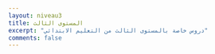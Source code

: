 ```yaml
---
layout: niveau3
title: المستوى الثالث
excerpt: "دروس خاصة بالمستوى الثالث من التعليم الابتدائي"
comments: false
---
```

